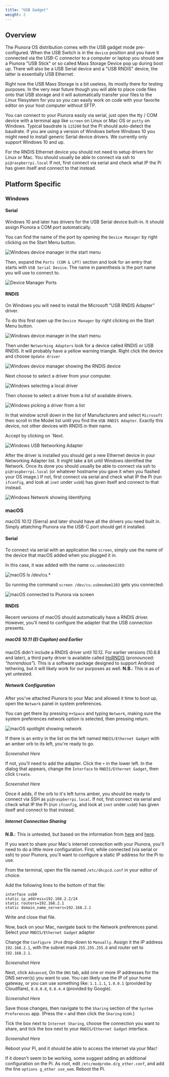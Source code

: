 ```yaml
---
title: "USB Gadget"
weight: 2
---
```


## Overview

The Piunora OS distribution comes with the USB gadget mode pre-configured.
When the USB Switch is in the `device` position and you have it connected via the USB-C connector to a computer or laptop you should see a Piunora "USB Stick" or so called Mass Storage Device pop up during boot up. There will also be a USB Serial device and a "USB RNDIS" device, the latter is essentially USB Ethernet.

Right now the USB Mass Storage is a bit useless, its mostly there for testing purposes. In the very near future though you will able to place code files onto that USB storage and it will automatically transfer your files to the Linux filesystem for you so you can easily work on code with your favorite editor on your host computer without SFTP.

You can connect to your Piunora easily via serial, just open the tty / COM device with a terminal app like `screen` on Linux or Mac OS or `putty` on Windows. Typical baudrate is `115200` but the Pi should auto-detect the baudrate.
If you are using a version of Windows before Windows 10 you might need to install generic Serial device drivers. We currently only support Windows 10 and up.

For the RNDIS Ethernet device you should not need to setup drivers for Linux or Mac.
You should usually be able to connect via ssh to `pi@raspberrpi.local`
If not, first connect via serial and check what IP the Pi has given itself and connect to that instead.

## Platform Specific

### Windows

#### Serial

Windows 10 and later has drivers for the USB Serial device built-in. It should assign Piunora a COM port automatically.

You can find the name of the port by opening the `Device Manager` by right clicking on the Start Menu button.

![Windows device manager in the start menu](/docs/piunora/start-menu-device-manager.png)

Then, expand the `Ports (COM & LPT)` section and look for an entry that starts with `USB Serial Device`. The name in parenthesis is the port name you will use to connect to.

![Device Manager Ports](/docs/piunora/device-manager-ports.png)

#### RNDIS

On Windows you will need to install the Microsoft "USB RNDIS Adapter" driver.

To do this first open up the `Device Manager` by right clicking on the Start Menu button.

![Windows device manager in the start menu](/docs/piunora/start-menu-device-manager.png)

Then under `Networking Adapters` look for a device called RNDIS or USB RNDIS. It will probably have a yellow warning triangle.
Right click the device and choose `Update driver`

![Windows device manager showing the RNDIS device](/docs/piunora/device-manager-rndis.png)

Next choose to select a driver from your computer.

![Windows selecting a local driver](/docs/piunora/select-local-driver.png)

Then choose to select a driver from a list of available drivers.

![Windows picking a driver from a list](/docs/piunora/pick-driver-from-list.png)

In that window scroll down in the list of Manufacturers and select `Microsoft` then scroll in the Model list until you find the `USB RNDIS Adapter`. Exactly this device, not other devices with RNDIS in their name.

Accept by clicking on `Next.

![Windows USB Networking Adapter](/docs/piunora/usb-networking-adapter.png)

After the driver is installed you should get a new Ethernet device in your Networking Adapter list.
It might take a bit until Windows identified the Network. Once its done you should usually be able to connect via ssh to `pi@raspberrpi.local` (or whatever hostname you gave it when you flashed your OS image.)
If not, first connect via serial and check what IP the Pi (run `ifconfig`, and look at `inet` under `usb0`) has given itself and connect to that instead.

![Windows Network showing Identifying](/docs/piunora/windows-network-intentifying.png)

### macOS

macOS 10.12 (Sierra) and later should have all the drivers you need built in. Simply attatching Piunora via the USB-C port should get it installed.

#### Serial

To connect via serial with an application like `screen`, simply use the name of the device that macOS added when you plugged it in.

In this case, it was added with the name `cu.usbmodem1103`:

![macOS ls /dev/cu.*](/docs/piunora/macos-ls-dev.png)

So running the command `screen /dev/cu.usbmodem1103` gets you connected:

![macOS connected to Piunora via screen](/docs/piunora/macos-screen.png)

#### RNDIS

Recent versions of macOS should automatically have a RNDIS driver. However, you'll need to configure the adapter that the USB connection presents.

##### macOS 10.11 (El Capitan) and Earlier

macOS didn't include a RNDIS driver until 10.12. For earlier versions (10.6.8 and later), a third party driver is available called [HoRNDIS](https://joshuawise.com/horndis) (pronounced: _"horrendous"_). This is a software package designed to support Android tethering, but it will likely work for our purposes as well. **N.B.**: This is as of yet untested.

##### Network Configuration

After you've attached Piunora to your Mac and allowed it time to boot up, open the `Network` panel in system preferences.

You can get there by pressing `⌘+Space` and typing `Network`, making sure the system preferences network option is selected, then pressing return.

![macOS spotlight showing network](/docs/piunora/macos-spotlight-network.png)

If there is an entry in the list on the left named `RNDIS/Ethernet Gadget` with an amber orb to its left, you're ready to go.

_Screenshot Here_

If not, you'll need to add the adapter. Click the `+` in the lower left. In the dialog that appears, change the `Interface` to `RNDIS/Ethernet Gadget`, then click `Create`.

_Screenshot Here_

Once it adds, if the orb to it's left turns amber, you should be ready to connect via SSH as `pi@raspberrpi.local`. If not, first connect via serial and check what IP the Pi (run `ifconfig`, and look at `inet` under `usb0`) has given itself and connect to that instead.

##### Internet Connection Sharing

**N.B.**: This is untested, but based on the information from [here](https://learn.adafruit.com/turning-your-raspberry-pi-zero-into-a-usb-gadget/ethernet-gadget#if-you-are-using-a-mac-as-the-host-computer-2570560-24) and [here](https://gist.github.com/superdodd/06b91ba03899e47beb43078b27dc601e).

If you want to share your Mac's internet connection with your Piunora, you'll need to do a little more configuration. First, while connected (via serial or ssh) to your Piunora, you'll want to configure a static IP address for the Pi to use.

From the terminal, open the file named `/etc/dhcpcd.conf` in your editor of choice.

Add the following lines to the bottom of that file:

```
interface usb0
static ip_address=192.168.2.2/24
static routers=192.168.2.1
static domain_name_servers=192.168.2.1
```

Write and close that file.

Now, back on your Mac, navigate back to the Network preferences panel. Select your `RNDIS/Ethernet Gadget` adapter

Change the `Configure IPv4` drop-down to `Manually`. Assign it the IP address `192.168.2.1`, with the subnet mask `255.255.255.0` and router set to `192.168.2.1`.

_Screenshot Here_

Next, click `Advanced`, On the `DNS` tab, add one or more IP addresses for the DNS server(s) you want to use. You can likely use the IP of your home gateway, or you can use something like: `1.1.1.1`, `1.0.0.1` (provided by Cloudflare), `8.8.8.8`, `8.8.4.4` (provided by Google).

_Screenshot Here_

Save those changes, then navigate to the `Sharing` section of the `System Preferences` app. (Press the `<` and then click the `Sharing` icon.)

Tick the box next to `Internet Sharing`, choose the connection you want to share, and tick the box next to your `RNDIS/Ethernet Gadget` interface.

_Screenshot Here_

Reboot your Pi, and it should be able to access the internet via your Mac!

If it doesn't seem to be working, some suggest adding an additional configuration on the Pi. As root, edit `/etc/modprobe.d/g_ether.conf`, and add the line `options g_ether use_eem`. Reboot the Pi.
